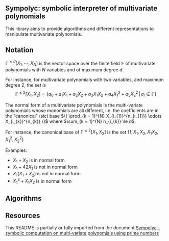 ## Sympolyc: symbolic interpreter of multivariate polynomials


This library aims to provide algorithms and different representations to
manipulate multivariate polynomials.

## Notation

$\mathbb{F}^{\le d}[X_1, \cdots, X_{N}]$ is the vector space over the finite
field $\mathbb{F}$ of multivariate polynomials with $N$ variables and of maximum
degree $d$.

For instance, for multivariate polynomials with two variables, and maximum
degree 2, the set is
$$
\mathbb{F}^{\le 2}[X_{1}, X_{2}] = \left\{ a_{0} + a_{1} X_{1} + a_{2} X_{2} + a_{3} X_{1} X_{2} + a_{4} X_{1}^2 + a_{5} X_{2}^2 \, | \, a_{i} \in \mathbb{F} \right\}
$$

The normal form of a multivariate polynomials is the multi-variate polynomials
whose monomials are all different, i.e. the coefficients are in the "canonical"
(sic) base $\{ \prod_{k = 1}^{N} X_{i_{1}}^{n_{i_{1}}} \cdots X_{i_{k}}^{n_{k}}
\}$ where $\sum_{k = 1}^{N} n_{i_{k}} \le d$.

For instance, the canonical base of $\mathbb{F}^{\le 2}[X_{1}, X_{2}]$ is the set $\{ 1, X_{1}, X_{2}, X_{1} X_{2}, X_{1}^2, X_{2}^2 \}$

Examples:

- $X_{1} + X_{2}$ is in normal form
- $X_{1} + 42 X_{1}$ is not in normal form
- $X_{1} (X_{1} + X_{2})$ is not in normal form
- $X_{1}^2 + X_{1} X_{2}$ is in normal form

## Algorithms

## Resources

This README is partially or fully imported from the document [Sympolyc -
symbolic computation on multi-variate polynomials using prime
numbers](https://hackmd.io/@dannywillems/SyHar7p5A)
